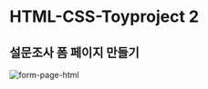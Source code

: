 # HTML-CSS-Toyproject 2
## 설문조사 폼 페이지 만들기
![form-page-html](https://user-images.githubusercontent.com/70999462/183884723-3478385e-1c6e-4a22-ab3b-9d6cf7636f6b.png)
